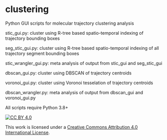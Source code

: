# clustering
Python GUI scripts for molecular trajectory clustering analysis

stic_gui.py: cluster using R-tree based spatio-temporal indexing of trajectory bounding boxes

seg_stic_gui.py: cluster using R-tree based spatio-temporal indexing of all trajectory segment bounding boxes

stic_wrangler_gui.py: meta analysis of output from stic_gui and seg_stic_gui

dbscan_gui.py: cluster using DBSCAN of trajectory centroids

voronoi_gui.py: cluster using Voronoi tesselation of trajectory centroids

dbscan_wrangler.py: meta analysis of output from dbscan_gui and voronoi_gui.py

All scripts require Python 3.8+

[![CC BY 4.0][cc-by-shield]][cc-by]

This work is licensed under a
[Creative Commons Attribution 4.0 International License][cc-by].

[cc-by]: http://creativecommons.org/licenses/by/4.0/

[cc-by-shield]: https://img.shields.io/badge/License-CC%20BY%204.0-lightgrey.svg

